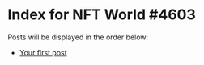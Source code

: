 # Index for NFT World #4603
Posts will be displayed in the order below:

- [Your first post](./001-first.md)


